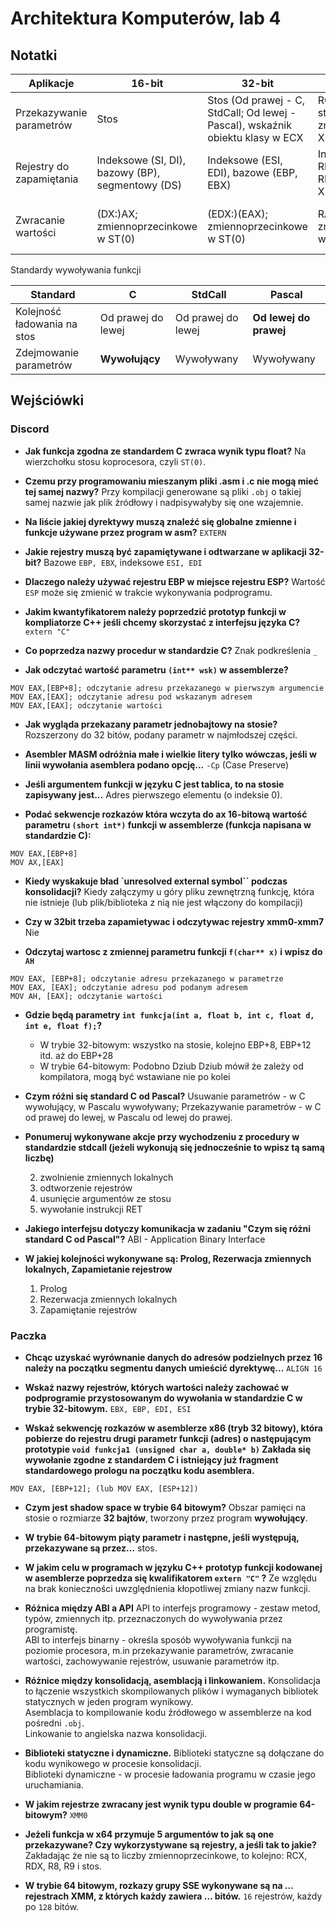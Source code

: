 # Architektura Komputerów, lab 4
## Notatki
| Aplikacje | 16-bit | 32-bit | 64-bit Win | 64-bit Linux| 
|----------|---------------------|---------------------|---------------------|-|
|Przekazywanie parametrów|Stos|Stos (Od prawej - C, StdCall; Od lewej - Pascal), wskaźnik obiektu klasy w ECX| RCX, RDX, R8, R9, stos; zmiennoprzecinkowe XMM0-3 | RDI, RSI; RDX, RCX, R8, R9, stos; zmiennoprzecinkowe XMM0-7
|Rejestry do zapamiętania|Indeksowe (SI, DI), bazowy (BP), segmentowy (DS)|Indeksowe (ESI, EDI), bazowe (EBP, EBX)| Indeksowe (RSI, RDI), bazowe (RBP, RBX), R12-15, XMM6-15|Bazowe (RBP, RBX), R12-15
|Zwracanie wartości|(DX:)AX; zmiennoprzecinkowe w ST(0)|(EDX:)(EAX); zmiennoprzecinkowe w ST(0)|RAX; zmiennoprzecinkowe w XMM0|(RDX:)RAX; zmiennoprzecinkowe w XMM0-1, ST(0-1)

Standardy wywoływania funkcji

|Standard| C | StdCall | Pascal |
|----------|----------|----------|---|
| Kolejność ładowania na stos  | Od prawej do lewej   | Od prawej do lewej   | **Od lewej do prawej**
| Zdejmowanie parametrów   | **Wywołujący**   | Wywoływany   | Wywoływany

## Wejściówki

### Discord

- **Jak funkcja zgodna ze standardem C zwraca wynik typu float?**
Na wierzchołku stosu koprocesora, czyli `ST(0)`.

- **Czemu przy programowaniu mieszanym pliki .asm i .c nie mogą mieć tej samej nazwy?**
Przy kompilacji generowane są pliki `.obj` o takiej samej nazwie jak plik źródłowy i nadpisywałyby się one wzajemnie.

- **Na liście jakiej dyrektywy muszą znaleźć się globalne zmienne i funkcje używane przez program w asm?**
`EXTERN`

- **Jakie rejestry muszą być zapamiętywane i odtwarzane w aplikacji 32-bit?**
Bazowe `EBP, EBX`, indeksowe `ESI, EDI`

- **Dlaczego należy używać rejestru EBP w miejsce rejestru ESP?**
Wartość `ESP` może się zmienić w trakcie wykonywania podprogramu.

- **Jakim kwantyfikatorem należy poprzedzić prototyp funkcji w kompliatorze C++ jeśli chcemy skorzystać z interfejsu języka C?**
`extern "C"`

- **Co poprzedza nazwy procedur w standardzie C?**
Znak podkreślenia `_`

- **Jak odczytać wartość parametru `(int** wsk)` w assemblerze?**
```
MOV EAX,[EBP+8]; odczytanie adresu przekazanego w pierwszym argumencie
MOV EAX,[EAX]; odczytanie adresu pod wskazanym adresem
MOV EAX,[EAX]; odczytanie wartości
```

- **Jak wygląda przekazany parametr jednobajtowy na stosie?**
Rozszerzony do 32 bitów, podany parametr w najmłodszej części.

- **Asembler MASM odróżnia małe i wielkie litery tylko wówczas, jeśli w linii wywołania asemblera podano opcję...** `-Cp` (Case Preserve)

- **Jeśli argumentem funkcji w języku C jest tablica, to na stosie zapisywany jest...** Adres pierwszego elementu (o indeksie 0).

- **Podać sekwencje rozkazów która  wczyta do ax 16-bitową wartość parametru `(short int*)` funkcji w assemblerze (funkcja napisana w standardzie C):**
```
MOV EAX,[EBP+8]
MOV AX,[EAX]
```

- **Kiedy wyskakuje bład `unresolved external symbol`` podczas konsolidacji?**
Kiedy załączymy u góry pliku zewnętrzną funkcję, która nie istnieje (lub plik/biblioteka z nią nie jest włączony do kompilacji)

- **Czy w 32bit trzeba zapamietywac i odczytywac rejestry xmm0-xmm7**
Nie

- **Odczytaj wartosc z zmiennej parametru funkcji `f(char** x)` i wpisz do `AH`**
```
MOV EAX, [EBP+8]; odczytanie adresu przekazanego w parametrze
MOV EAX, [EAX]; odczytanie adresu pod podanym adresem
MOV AH, [EAX]; odczytanie wartości
```

- **Gdzie będą parametry `int funkcja(int a, float b, int c, float d, int e, float f);`?**
	- W trybie 32-bitowym: wszystko na stosie, kolejno EBP+8, EBP+12 itd. aż do EBP+28
	- W trybie 64-bitowym: Podobno Dziub Dziub mówił że zależy od kompilatora, mogą być wstawiane nie po kolei

- **Czym różni się standard C od Pascal?**
Usuwanie parametrów - w C wywołujący, w Pascalu wywoływany; Przekazywanie parametrów - w C od prawej do lewej, w Pascalu od lewej do prawej.

- **Ponumeruj wykonywane akcje przy wychodzeniu z procedury w standardzie stdcall (jeżeli wykonują się jednocześnie to wpisz tą samą liczbę)**

	2. zwolnienie zmiennych lokalnych
	1. odtworzenie rejestrów
	3. usunięcie argumentów ze stosu
	3. wywołanie instrukcji RET

- **Jakiego interfejsu dotyczy komunikacja w zadaniu "Czym się różni standard C od Pascal"?**
ABI - Application Binary Interface

- **W jakiej kolejności wykonywane są: Prolog, Rezerwacja zmiennych lokalnych, Zapamietanie rejestrow**
	1. Prolog
	2. Rezerwacja zmiennych lokalnych
	3. Zapamiętanie rejestrów

### Paczka

- **Chcąc uzyskać wyrównanie danych do adresów podzielnych przez 16 należy na początku segmentu
danych umieścić dyrektywę...** `ALIGN 16`

- **Wskaż nazwy rejestrów, których wartości należy zachować w podprogramie przystosowanym do wywołania w
standardzie C w trybie 32-bitowym.** `EBX, EBP, EDI, ESI`

- **Wskaż sekwencję rozkazów w asemblerze x86 (tryb 32 bitowy), która pobierze do rejestru drugi parametr
funkcji (adres) o następującym prototypie
`void funkcja1 (unsigned char a, double* b)`
Zakłada się wywołanie zgodne z standardem C i istniejący już fragment standardowego prologu na początku kodu asemblera.**
```
MOV EAX, [EBP+12]; (lub MOV EAX, [ESP+12])
```

- **Czym jest shadow space w trybie 64 bitowym?**
Obszar pamięci na stosie o rozmiarze **32 bajtów**, tworzony przez program **wywołujący**.

- **W trybie 64-bitowym piąty parametr i następne, jeśli występują, przekazywane są przez...** stos.

- **W jakim celu w programach w języku C++ prototyp funkcji kodowanej w asemblerze poprzedza się kwalifikatorem `extern "C"` ?** Ze względu na brak konieczności uwzględnienia kłopotliwej zmiany nazw funkcji.

- **Różnica między ABI a API**
API to interfejs programowy - zestaw metod, typów, zmiennych itp. przeznaczonych do wywoływania przez programistę.\
ABI to interfejs binarny - określa sposób wywoływania funkcji na poziomie procesora, m.in przekazywanie parametrów, zwracanie wartości, zachowywanie rejestrów, usuwanie parametrów itp.

- **Różnice między konsolidacją, asemblacją i linkowaniem.**
Konsolidacja to łączenie wszystkich skompilowanych plików i wymaganych bibliotek statycznych w jeden program wynikowy.\
Asemblacja to kompilowanie kodu źródłowego w assemblerze na kod pośredni `.obj`.\
Linkowanie to angielska nazwa konsolidacji.

- **Biblioteki statyczne i dynamiczne.**
Biblioteki statyczne są dołączane do kodu wynikowego w procesie konsolidacji.\
Biblioteki dynamiczne - w procesie ładowania programu w czasie jego uruchamiania.

- **W jakim rejestrze zwracany jest wynik typu double w programie 64-bitowym?** `XMM0`

- **Jeżeli funkcja w x64 przymuje 5 argumentów to jak są one przekazywane? Czy wykorzystywane są rejestry, a jeśli tak to jakie?**
Zakładając że nie są to liczby zmiennoprzecinkowe, to kolejno: RCX, RDX, R8, R9 i stos.

- **W trybie 64 bitowym, rozkazy grupy SSE wykonywane są na ... rejestrach XMM, z których każdy zawiera ... bitów.** `16` rejestrów, każdy po `128` bitów.